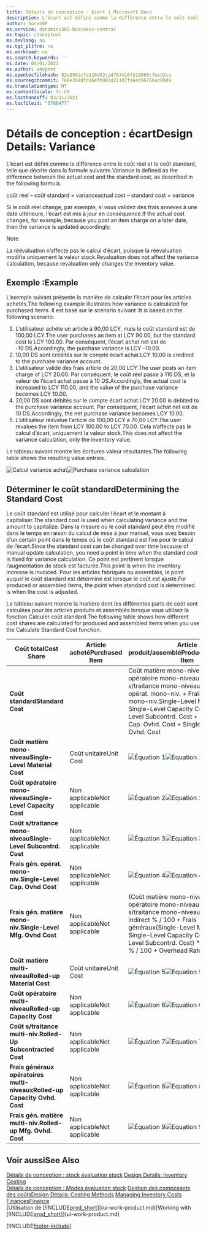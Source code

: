 ```yaml
---
title: Détails de conception - Ecart | Microsoft Docs
description: L’écart est défini comme la différence entre le coût réel et le coût standard, telle que décrite dans la formule suivante.
author: SorenGP
ms.service: dynamics365-business-central
ms.topic: conceptual
ms.devlang: na
ms.tgt_pltfrm: na
ms.workload: na
ms.search.keywords: ''
ms.date: 04/01/2021
ms.author: edupont
ms.openlocfilehash: 02e8992c7a116d62cad767e10f318005c7eed2ca
ms.sourcegitcommit: 766e2840fd16efb901d211d7fa64d96766ac99d9
ms.translationtype: HT
ms.contentlocale: fr-CH
ms.lasthandoff: 03/31/2021
ms.locfileid: "5786477"
---
```

# <a name="design-details-variance"></a><span data-ttu-id="9209c-103">Détails de conception : écart</span><span class="sxs-lookup"><span data-stu-id="9209c-103">Design Details: Variance</span></span>
<span data-ttu-id="9209c-104">L’écart est défini comme la différence entre le coût réel et le coût standard, telle que décrite dans la formule suivante.</span><span class="sxs-lookup"><span data-stu-id="9209c-104">Variance is defined as the difference between the actual cost and the standard cost, as described in the following formula.</span></span>  

 <span data-ttu-id="9209c-105">coût réel – coût standard = variance</span><span class="sxs-lookup"><span data-stu-id="9209c-105">actual cost – standard cost = variance</span></span>  

 <span data-ttu-id="9209c-106">Si le coût réel change, par exemple, si vous validez des frais annexes à une date ultérieure, l’écart est mis à jour en conséquence.</span><span class="sxs-lookup"><span data-stu-id="9209c-106">If the actual cost changes, for example, because you post an item charge on a later date, then the variance is updated accordingly.</span></span>  

> [!NOTE]  
>  <span data-ttu-id="9209c-107">La réévaluation n’affecte pas le calcul d’écart, puisque la réévaluation modifie uniquement la valeur stock.</span><span class="sxs-lookup"><span data-stu-id="9209c-107">Revaluation does not affect the variance calculation, because revaluation only changes the inventory value.</span></span>  

## <a name="example"></a><span data-ttu-id="9209c-108">Exemple :</span><span class="sxs-lookup"><span data-stu-id="9209c-108">Example</span></span>  
 <span data-ttu-id="9209c-109">L’exemple suivant présente la manière de calculer l’écart pour les articles achetés.</span><span class="sxs-lookup"><span data-stu-id="9209c-109">The following example illustrates how variance is calculated for purchased items.</span></span> <span data-ttu-id="9209c-110">Il est basé sur le scénario suivant :</span><span class="sxs-lookup"><span data-stu-id="9209c-110">It is based on the following scenario:</span></span>  

1.  <span data-ttu-id="9209c-111">L’utilisateur achète un article à 90,00 LCY, mais le coût standard est de 100,00 LCY.</span><span class="sxs-lookup"><span data-stu-id="9209c-111">The user purchases an item at LCY 90.00, but the standard cost is LCY 100.00.</span></span> <span data-ttu-id="9209c-112">Par conséquent, l’écart achat net est de -10 DS.</span><span class="sxs-lookup"><span data-stu-id="9209c-112">Accordingly, the purchase variance is LCY –10.00.</span></span>  
2.  <span data-ttu-id="9209c-113">10,00 DS sont crédités sur le compte écart achat.</span><span class="sxs-lookup"><span data-stu-id="9209c-113">LCY 10.00 is credited to the purchase variance account.</span></span>  
3.  <span data-ttu-id="9209c-114">L’utilisateur valide des frais article de 20,00 LCY.</span><span class="sxs-lookup"><span data-stu-id="9209c-114">The user posts an item charge of LCY 20.00.</span></span> <span data-ttu-id="9209c-115">Par conséquent, le coût réel passe à 110 DS, et la valeur de l’écart achat passe à 10 DS.</span><span class="sxs-lookup"><span data-stu-id="9209c-115">Accordingly, the actual cost is increased to LCY 110.00, and the value of the purchase variance becomes LCY 10.00.</span></span>  
4.  <span data-ttu-id="9209c-116">20,00 DS sont débités sur le compte écart achat.</span><span class="sxs-lookup"><span data-stu-id="9209c-116">LCY 20.00 is debited to the purchase variance account.</span></span> <span data-ttu-id="9209c-117">Par conséquent, l’écart achat net est de 10 DS.</span><span class="sxs-lookup"><span data-stu-id="9209c-117">Accordingly, the net purchase variance becomes LCY 10.00.</span></span>  
5.  <span data-ttu-id="9209c-118">L’utilisateur réévalue l’article de 100,00 LCY à 70,00 LCY.</span><span class="sxs-lookup"><span data-stu-id="9209c-118">The user revalues the item from LCY 100.00 to LCY 70.00.</span></span> <span data-ttu-id="9209c-119">Cela n’affecte pas le calcul d’écart, uniquement la valeur stock.</span><span class="sxs-lookup"><span data-stu-id="9209c-119">This does not affect the variance calculation, only the inventory value.</span></span>  

 <span data-ttu-id="9209c-120">Le tableau suivant montre les écritures valeur résultantes.</span><span class="sxs-lookup"><span data-stu-id="9209c-120">The following table shows the resulting value entries.</span></span>  

 <span data-ttu-id="9209c-121">![Calcul variance achat](media/design_details_inventory_costing_11_purchase_variance.png "Calcul variance achat")</span><span class="sxs-lookup"><span data-stu-id="9209c-121">![Purchase variance calculation](media/design_details_inventory_costing_11_purchase_variance.png "Purchase variance calculation")</span></span>  

## <a name="determining-the-standard-cost"></a><span data-ttu-id="9209c-122">Déterminer le coût standard</span><span class="sxs-lookup"><span data-stu-id="9209c-122">Determining the Standard Cost</span></span>  
 <span data-ttu-id="9209c-123">Le coût standard est utilisé pour calculer l’écart et le montant à capitaliser.</span><span class="sxs-lookup"><span data-stu-id="9209c-123">The standard cost is used when calculating variance and the amount to capitalize.</span></span> <span data-ttu-id="9209c-124">Dans la mesure où le coût standard peut être modifié dans le temps en raison du calcul de mise à jour manuel, vous avez besoin d’un certain point dans le temps où le coût standard est fixe pour le calcul de l’écart.</span><span class="sxs-lookup"><span data-stu-id="9209c-124">Since the standard cost can be changed over time because of manual update calculation, you need a point in time when the standard cost is fixed for variance calculation.</span></span> <span data-ttu-id="9209c-125">Ce point est pertinent lorsque l’augmentation de stock est facturée.</span><span class="sxs-lookup"><span data-stu-id="9209c-125">This point is when the inventory increase is invoiced.</span></span> <span data-ttu-id="9209c-126">Pour les articles fabriqués ou assemblés, le point auquel le coût standard est déterminé est lorsque le coût est ajusté.</span><span class="sxs-lookup"><span data-stu-id="9209c-126">For produced or assembled items, the point when standard cost is determined is when the cost is adjusted.</span></span>  

 <span data-ttu-id="9209c-127">Le tableau suivant montre la manière dont les différentes parts de coût sont calculées pour les articles produits et assemblés lorsque vous utilisez la fonction Calculer coût standard.</span><span class="sxs-lookup"><span data-stu-id="9209c-127">The following table shows how different cost shares are calculated for produced and assembled items when you use the Calculate Standard Cost function.</span></span>  

|<span data-ttu-id="9209c-128">Coût total</span><span class="sxs-lookup"><span data-stu-id="9209c-128">Cost Share</span></span>|<span data-ttu-id="9209c-129">Article acheté</span><span class="sxs-lookup"><span data-stu-id="9209c-129">Purchased Item</span></span>|<span data-ttu-id="9209c-130">Article produit/assemblé</span><span class="sxs-lookup"><span data-stu-id="9209c-130">Produced/Assembled Item</span></span>|  
|----------------|--------------------|------------------------------|  
|<span data-ttu-id="9209c-131">**Coût standard**</span><span class="sxs-lookup"><span data-stu-id="9209c-131">**Standard Cost**</span></span>||<span data-ttu-id="9209c-132">Coût matière mono-niveau + Coût opératoire mono-niveau + Coût s/traitance mono-niveau + Frais gén. opérat. mono-niv. + Frais gén. matière mono-niv.</span><span class="sxs-lookup"><span data-stu-id="9209c-132">Single-Level Material Cost + Single-Level Capacity Cost + Single-Level Subcontrd. Cost + Single-Level Cap. Ovhd. Cost + Single-Level Mfg. Ovhd. Cost</span></span>|  
|<span data-ttu-id="9209c-133">**Coût matière mono-niveau**</span><span class="sxs-lookup"><span data-stu-id="9209c-133">**Single-Level Material Cost**</span></span>|<span data-ttu-id="9209c-134">Coût unitaire</span><span class="sxs-lookup"><span data-stu-id="9209c-134">Unit Cost</span></span>|<span data-ttu-id="9209c-135">![Équation 1](media/design_details_inventory_costing_11_equation_1.png "Équation 1")</span><span class="sxs-lookup"><span data-stu-id="9209c-135">![Equation 1](media/design_details_inventory_costing_11_equation_1.png "Equation 1")</span></span>|  
|<span data-ttu-id="9209c-136">**Coût opératoire mono-niveau**</span><span class="sxs-lookup"><span data-stu-id="9209c-136">**Single-Level Capacity Cost**</span></span>|<span data-ttu-id="9209c-137">Non applicable</span><span class="sxs-lookup"><span data-stu-id="9209c-137">Not applicable</span></span>|<span data-ttu-id="9209c-138">![Équation 2](media/design_details_inventory_costing_11_equation_2.png "Équation 2")</span><span class="sxs-lookup"><span data-stu-id="9209c-138">![Equation 2](media/design_details_inventory_costing_11_equation_2.png "Equation 2")</span></span>|  
|<span data-ttu-id="9209c-139">**Coût s/traitance mono-niveau**</span><span class="sxs-lookup"><span data-stu-id="9209c-139">**Single-Level Subcontrd. Cost**</span></span>|<span data-ttu-id="9209c-140">Non applicable</span><span class="sxs-lookup"><span data-stu-id="9209c-140">Not applicable</span></span>|<span data-ttu-id="9209c-141">![Équation 3](media/design_details_inventory_costing_11_equation_3.png "Équation 3")</span><span class="sxs-lookup"><span data-stu-id="9209c-141">![Equation 3](media/design_details_inventory_costing_11_equation_3.png "Equation 3")</span></span>|  
|<span data-ttu-id="9209c-142">**Frais gén. opérat. mono-niv.**</span><span class="sxs-lookup"><span data-stu-id="9209c-142">**Single-Level Cap. Ovhd Cost**</span></span>|<span data-ttu-id="9209c-143">Non applicable</span><span class="sxs-lookup"><span data-stu-id="9209c-143">Not applicable</span></span>|<span data-ttu-id="9209c-144">![Équation 4](media/design_details_inventory_costing_11_equation_4.png "Équation 4")</span><span class="sxs-lookup"><span data-stu-id="9209c-144">![Equation 4](media/design_details_inventory_costing_11_equation_4.png "Equation 4")</span></span>|  
|<span data-ttu-id="9209c-145">**Frais gén. matière mono-niv.**</span><span class="sxs-lookup"><span data-stu-id="9209c-145">**Single-Level Mfg. Ovhd Cost**</span></span>|<span data-ttu-id="9209c-146">Non applicable</span><span class="sxs-lookup"><span data-stu-id="9209c-146">Not applicable</span></span>|<span data-ttu-id="9209c-147">(Coût matière mono-niveau + Coût opératoire mono-niveau + Coût s/traitance mono-niveau) \* Coût indirect % / 100 + Frais généraux</span><span class="sxs-lookup"><span data-stu-id="9209c-147">(Single-Level Material Cost + Single-Level Capacity Cost + Single-Level Subcontrd. Cost) \* Indirect Cost % / 100 + Overhead Rate</span></span>|  
|<span data-ttu-id="9209c-148">**Coût matière multi-niveau**</span><span class="sxs-lookup"><span data-stu-id="9209c-148">**Rolled-up Material Cost**</span></span>|<span data-ttu-id="9209c-149">Coût unitaire</span><span class="sxs-lookup"><span data-stu-id="9209c-149">Unit Cost</span></span>|<span data-ttu-id="9209c-150">![Équation 5](media/design_details_inventory_costing_11_equation_5.png "Équation 5")</span><span class="sxs-lookup"><span data-stu-id="9209c-150">![Equation 5](media/design_details_inventory_costing_11_equation_5.png "Equation 5")</span></span>|  
|<span data-ttu-id="9209c-151">**Coût opératoire multi-niveau**</span><span class="sxs-lookup"><span data-stu-id="9209c-151">**Rolled-up Capacity Cost**</span></span>|<span data-ttu-id="9209c-152">Non applicable</span><span class="sxs-lookup"><span data-stu-id="9209c-152">Not applicable</span></span>|<span data-ttu-id="9209c-153">![Équation 6](media/design_details_inventory_costing_11_equation_6.png "Équation 6")</span><span class="sxs-lookup"><span data-stu-id="9209c-153">![Equation 6](media/design_details_inventory_costing_11_equation_6.png "Equation 6")</span></span>|  
|<span data-ttu-id="9209c-154">**Coût s/traitance multi-niv.**</span><span class="sxs-lookup"><span data-stu-id="9209c-154">**Rolled-Up Subcontracted Cost**</span></span>|<span data-ttu-id="9209c-155">Non applicable</span><span class="sxs-lookup"><span data-stu-id="9209c-155">Not applicable</span></span>|<span data-ttu-id="9209c-156">![Équation 7](media/design_details_inventory_costing_11_equation_7.png "Équation 7")</span><span class="sxs-lookup"><span data-stu-id="9209c-156">![Equation 7](media/design_details_inventory_costing_11_equation_7.png "Equation 7")</span></span>|  
|<span data-ttu-id="9209c-157">**Frais généraux opératoires multi-niveaux**</span><span class="sxs-lookup"><span data-stu-id="9209c-157">**Rolled-up Capacity Ovhd. Cost**</span></span>|<span data-ttu-id="9209c-158">Non applicable</span><span class="sxs-lookup"><span data-stu-id="9209c-158">Not applicable</span></span>|<span data-ttu-id="9209c-159">![Équation 8](media/design_details_inventory_costing_11_equation_8.png "Équation 8")</span><span class="sxs-lookup"><span data-stu-id="9209c-159">![Equation 8](media/design_details_inventory_costing_11_equation_8.png "Equation 8")</span></span>|  
|<span data-ttu-id="9209c-160">**Frais gén. matière multi-niv.**</span><span class="sxs-lookup"><span data-stu-id="9209c-160">**Rolled-up Mfg. Ovhd. Cost**</span></span>|<span data-ttu-id="9209c-161">Non applicable</span><span class="sxs-lookup"><span data-stu-id="9209c-161">Not applicable</span></span>|<span data-ttu-id="9209c-162">![Équation 9](media/design_details_inventory_costing_11_equation_9.png "Équation 9")</span><span class="sxs-lookup"><span data-stu-id="9209c-162">![Equation 9](media/design_details_inventory_costing_11_equation_9.png "Equation 9")</span></span>|  

## <a name="see-also"></a><span data-ttu-id="9209c-163">Voir aussi</span><span class="sxs-lookup"><span data-stu-id="9209c-163">See Also</span></span>  
 <span data-ttu-id="9209c-164">[Détails de conception : stock évaluation stock](design-details-inventory-costing.md) </span><span class="sxs-lookup"><span data-stu-id="9209c-164">[Design Details: Inventory Costing](design-details-inventory-costing.md) </span></span>  
 <span data-ttu-id="9209c-165">[Détails de conception : Modes évaluation stock](design-details-costing-methods.md) [Gestion des composants des coûts](finance-manage-inventory-costs.md)</span><span class="sxs-lookup"><span data-stu-id="9209c-165">[Design Details: Costing Methods](design-details-costing-methods.md) [Managing Inventory Costs](finance-manage-inventory-costs.md)</span></span>  
 [<span data-ttu-id="9209c-166">Finances</span><span class="sxs-lookup"><span data-stu-id="9209c-166">Finance</span></span>](finance.md)  
 <span data-ttu-id="9209c-167">[Utilisation de [!INCLUDE[prod_short](includes/prod_short.md)]](ui-work-product.md)</span><span class="sxs-lookup"><span data-stu-id="9209c-167">[Working with [!INCLUDE[prod_short](includes/prod_short.md)]](ui-work-product.md)</span></span>


[!INCLUDE[footer-include](includes/footer-banner.md)]